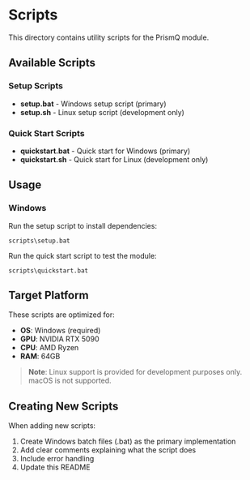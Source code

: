 # Scripts

This directory contains utility scripts for the PrismQ module.

## Available Scripts

### Setup Scripts

- **setup.bat** - Windows setup script (primary)
- **setup.sh** - Linux setup script (development only)

### Quick Start Scripts

- **quickstart.bat** - Quick start for Windows (primary)
- **quickstart.sh** - Quick start for Linux (development only)

## Usage

### Windows

Run the setup script to install dependencies:
```batch
scripts\setup.bat
```

Run the quick start script to test the module:
```batch
scripts\quickstart.bat
```

## Target Platform

These scripts are optimized for:
- **OS**: Windows (required)
- **GPU**: NVIDIA RTX 5090
- **CPU**: AMD Ryzen
- **RAM**: 64GB

> **Note**: Linux support is provided for development purposes only. macOS is not supported.

## Creating New Scripts

When adding new scripts:
1. Create Windows batch files (.bat) as the primary implementation
2. Add clear comments explaining what the script does
3. Include error handling
4. Update this README
